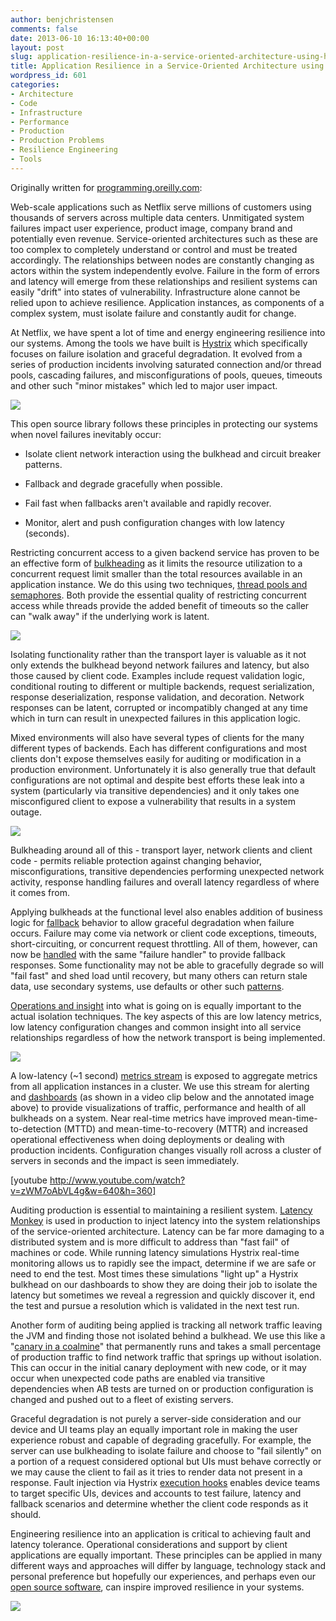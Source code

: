 ```yaml
---
author: benjchristensen
comments: false
date: 2013-06-10 16:13:40+00:00
layout: post
slug: application-resilience-in-a-service-oriented-architecture-using-hystrix
title: Application Resilience in a Service-Oriented Architecture using Hystrix
wordpress_id: 601
categories:
- Architecture
- Code
- Infrastructure
- Performance
- Production
- Production Problems
- Resilience Engineering
- Tools
---
```


Originally written for [programming.oreilly.com](http://programming.oreilly.com/2013/06/application-resilience-in-a-service-oriented-architecture.html):







Web-scale applications such as Netflix serve millions of customers using thousands of servers across multiple data centers. Unmitigated system failures impact user experience, product image, company brand and potentially even revenue. Service-oriented architectures such as these are too complex to completely understand or control and must be treated accordingly. The relationships between nodes are constantly changing as actors within the system independently evolve. Failure in the form of errors and latency will emerge from these relationships and resilient systems can easily "drift" into states of vulnerability. Infrastructure alone cannot be relied upon to achieve resilience. Application instances, as components of a complex system, must isolate failure and constantly audit for change.







At Netflix, we have spent a lot of time and energy engineering resilience into our systems. Among the tools we have built is [Hystrix](https://github.com/Netflix/Hystrix/wiki) which specifically focuses on failure isolation and graceful degradation. It evolved from a series of production incidents involving saturated connection and/or thread pools, cascading failures, and misconfigurations of pools, queues, timeouts and other such "minor mistakes" which led to major user impact.




![](http://benjchristensen.files.wordpress.com/2013/06/blocked-requests-640.png)




This open source library follows these principles in protecting our systems when novel failures inevitably occur:








  * Isolate client network interaction using the bulkhead and circuit breaker patterns.


  * Fallback and degrade gracefully when possible.


  * Fail fast when fallbacks aren't available and rapidly recover.


  * Monitor, alert and push configuration changes with low latency (seconds).






Restricting concurrent access to a given backend service has proven to be an effective form of [bulkheading](http://www.infoq.com/interviews/Building-Resilient-Systems-Michael-Nygard) as it limits the resource utilization to a concurrent request limit smaller than the total resources available in an application instance. We do this using two techniques, [thread pools and semaphores](https://github.com/Netflix/Hystrix/wiki/How-it-Works#wiki-Isolation). Both provide the essential quality of restricting concurrent access while threads provide the added benefit of timeouts so the caller can "walk away" if the underlying work is latent.





![](http://benjchristensen.files.wordpress.com/2013/06/failing-dependency-640.png)




Isolating functionality rather than the transport layer is valuable as it not only extends the bulkhead beyond network failures and latency, but also those caused by client code. Examples include request validation logic, conditional routing to different or multiple backends, request serialization, response deserialization, response validation, and decoration. Network responses can be latent, corrupted or incompatibly changed at any time which in turn can result in unexpected failures in this application logic.







Mixed environments will also have several types of clients for the many different types of backends. Each has different configurations and most clients don't expose themselves easily for auditing or modification in a production environment. Unfortunately it is also generally true that default configurations are not optimal and despite best efforts these leak into a system (particularly via transitive dependencies) and it only takes one misconfigured client to expose a vulnerability that results in a system outage.




![](http://benjchristensen.files.wordpress.com/2013/06/failing-dependency-box-640.png)




Bulkheading around all of this - transport layer, network clients and client code - permits reliable protection against changing behavior, misconfigurations, transitive dependencies performing unexpected network activity, response handling failures and overall latency regardless of where it comes from.







Applying bulkheads at the functional level also enables addition of business logic for [fallback](https://github.com/Netflix/Hystrix/wiki/How-To-Use#wiki-Fallback) behavior to allow graceful degradation when failure occurs. Failure may come via network or client code exceptions, timeouts, short-circuiting, or concurrent request throttling.  All of them, however, can now be [handled](https://github.com/Netflix/Hystrix/wiki/How-it-Works#wiki-Flow) with the same "failure handler" to provide fallback responses. Some functionality may not be able to gracefully degrade so will "fail fast" and shed load until recovery, but many others can return stale data, use secondary systems, use defaults or other such [patterns](https://github.com/Netflix/Hystrix/wiki/How-To-Use#wiki-Common-Patterns).







[Operations and insight](https://github.com/Netflix/Hystrix/wiki/Operations) into what is going on is equally important to the actual isolation techniques. The key aspects of this are low latency metrics, low latency configuration changes and common insight into all service relationships regardless of how the network transport is being implemented.




![](http://benjchristensen.files.wordpress.com/2013/06/dashboard-annoted-circuit-640.png)




A low-latency (~1 second) [metrics stream](https://github.com/Netflix/Turbine) is exposed to aggregate metrics from all application instances in a cluster. We use this stream for alerting and [dashboards](https://github.com/Netflix/Hystrix/wiki/Dashboard) (as shown in a video clip below and the annotated image above) to provide visualizations of traffic, performance and health of all bulkheads on a system. Near real-time metrics have improved mean-time-to-detection (MTTD) and mean-time-to-recovery (MTTR) and increased operational effectiveness when doing deployments or dealing with production incidents. Configuration changes visually roll across a cluster of servers in seconds and the impact is seen immediately.




[youtube http://www.youtube.com/watch?v=zWM7oAbVL4g&w=640&h=360]




Auditing production is essential to maintaining a resilient system. [Latency Monkey](http://techblog.netflix.com/2011/07/netflix-simian-army.html) is used in production to inject latency into the system relationships of the service-oriented architecture. Latency can be far more damaging to a distributed system and is more difficult to address than "fast fail" of machines or code. While running latency simulations Hystrix real-time monitoring allows us to rapidly see the impact, determine if we are safe or need to end the test. Most times these simulations "light up" a Hystrix bulkhead on our dashboards to show they are doing their job to isolate the latency but sometimes we reveal a regression and quickly discover it, end the test and pursue a resolution which is validated in the next test run.







Another form of auditing being applied is tracking all network traffic leaving the JVM and finding those not isolated behind a bulkhead. We use this like a "[canary in a coalmine](https://github.com/Netflix/Hystrix/tree/master/hystrix-contrib/hystrix-network-auditor-agent)" that permanently runs and takes a small percentage of production traffic to find network traffic that springs up without isolation. This can occur in the initial canary deployment with new code, or it may occur when unexpected code paths are enabled via transitive dependencies when AB tests are turned on or production configuration is changed and pushed out to a fleet of existing servers.







Graceful degradation is not purely a server-side consideration and our device and UI teams play an equally important role in making the user experience robust and capable of degrading gracefully. For example, the server can use bulkheading to isolate failure and choose to "fail silently" on a portion of a request considered optional but UIs must behave correctly or we may cause the client to fail as it tries to render data not present in a response. Fault injection via Hystrix [execution hooks](http://netflix.github.io/Hystrix/javadoc/com/netflix/hystrix/strategy/executionhook/HystrixCommandExecutionHook.html) enables device teams to target specific UIs, devices and accounts to test failure, latency and fallback scenarios and determine whether the client code responds as it should. 







Engineering resilience into an application is critical to achieving fault and latency tolerance. Operational considerations and support by client applications are equally important. These principles can be applied in many different ways and approaches will differ by language, technology stack and personal preference but hopefully our experiences, and perhaps even our [open source software](http://netflix.github.io), can inspire improved resilience in your systems.




![](http://benjchristensen.files.wordpress.com/2013/06/hystrix-logo-tagline-640.png)

